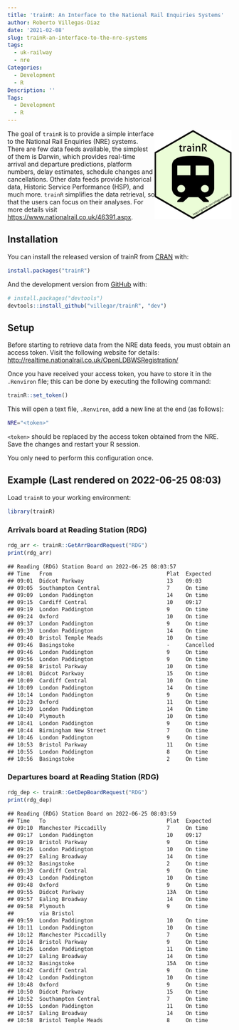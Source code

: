 ```yaml
---
title: 'trainR: An Interface to the National Rail Enquiries Systems'
author: Roberto Villegas-Diaz
date: '2021-02-08'
slug: trainR-an-interface-to-the-nre-systems
tags:
  - uk-railway
  - nre
Categories:
  - Development
  - R
Description: ''
Tags:
  - Development
  - R
---
```


<img src="https://raw.githubusercontent.com/villegar/trainR/main/inst/images/logo.png" alt="logo" align="right" height=200px/>

The goal of `trainR` is to provide a simple interface to the 
National Rail Enquiries (NRE) systems. There are few data feeds 
available, the simplest of them is Darwin, which provides real-time 
arrival and departure predictions, platform numbers, delay estimates, 
schedule changes and cancellations. Other data feeds provide historical 
data, Historic Service Performance (HSP), and much more. `trainR` 
simplifies the data retrieval, so that the users can focus on their 
analyses. For more details visit 
https://www.nationalrail.co.uk/46391.aspx.

## Installation

You can install the released version of trainR from [CRAN](https://CRAN.R-project.org) with:

``` r
install.packages("trainR")
```

And the development version from [GitHub](https://github.com/) with:

``` r
# install.packages("devtools")
devtools::install_github("villegar/trainR", "dev")
```

## Setup
Before starting to retrieve data from the NRE data feeds, you must obtain an access token. 
Visit the following website for details: http://realtime.nationalrail.co.uk/OpenLDBWSRegistration/

Once you have received your access token, you have to store it in the `.Renviron` file; this can be 
done by executing the following command:


```r
trainR::set_token()
```

This will open a text file, `.Renviron`, add a new line at the end (as follows):

```bash
NRE="<token>"
```

`<token>` should be replaced by the access token obtained from the NRE. Save the changes and restart 
your R session.

You only need to perform this configuration once.

## Example (Last rendered on 2022-06-25 08:03)

Load `trainR` to your working environment:

```r
library(trainR)
```

### Arrivals board at Reading Station (RDG)


```r
rdg_arr <- trainR::GetArrBoardRequest("RDG")
print(rdg_arr)
```

```
## Reading (RDG) Station Board on 2022-06-25 08:03:57
## Time   From                                    Plat  Expected
## 09:01  Didcot Parkway                          13    09:03
## 09:05  Southampton Central                     7     On time
## 09:09  London Paddington                       14    On time
## 09:15  Cardiff Central                         10    09:17
## 09:19  London Paddington                       9     On time
## 09:24  Oxford                                  10    On time
## 09:37  London Paddington                       9     On time
## 09:39  London Paddington                       14    On time
## 09:40  Bristol Temple Meads                    10    On time
## 09:46  Basingstoke                             -     Cancelled
## 09:46  London Paddington                       9     On time
## 09:56  London Paddington                       9     On time
## 09:58  Bristol Parkway                         10    On time
## 10:01  Didcot Parkway                          15    On time
## 10:09  Cardiff Central                         10    On time
## 10:09  London Paddington                       14    On time
## 10:14  London Paddington                       9     On time
## 10:23  Oxford                                  11    On time
## 10:39  London Paddington                       14    On time
## 10:40  Plymouth                                10    On time
## 10:41  London Paddington                       9     On time
## 10:44  Birmingham New Street                   7     On time
## 10:46  London Paddington                       9     On time
## 10:53  Bristol Parkway                         11    On time
## 10:55  London Paddington                       8     On time
## 10:56  Basingstoke                             2     On time
```

### Departures board at Reading Station (RDG)


```r
rdg_dep <- trainR::GetDepBoardRequest("RDG")
print(rdg_dep)
```

```
## Reading (RDG) Station Board on 2022-06-25 08:03:59
## Time   To                                      Plat  Expected
## 09:10  Manchester Piccadilly                   7     On time
## 09:17  London Paddington                       10    09:17
## 09:19  Bristol Parkway                         9     On time
## 09:26  London Paddington                       10    On time
## 09:27  Ealing Broadway                         14    On time
## 09:32  Basingstoke                             2     On time
## 09:39  Cardiff Central                         9     On time
## 09:43  London Paddington                       10    On time
## 09:48  Oxford                                  9     On time
## 09:55  Didcot Parkway                          13A   On time
## 09:57  Ealing Broadway                         14    On time
## 09:58  Plymouth                                9     On time
##        via Bristol                             
## 09:59  London Paddington                       10    On time
## 10:11  London Paddington                       10    On time
## 10:12  Manchester Piccadilly                   7     On time
## 10:14  Bristol Parkway                         9     On time
## 10:26  London Paddington                       11    On time
## 10:27  Ealing Broadway                         14    On time
## 10:32  Basingstoke                             15A   On time
## 10:42  Cardiff Central                         9     On time
## 10:42  London Paddington                       10    On time
## 10:48  Oxford                                  9     On time
## 10:50  Didcot Parkway                          15    On time
## 10:52  Southampton Central                     7     On time
## 10:55  London Paddington                       11    On time
## 10:57  Ealing Broadway                         14    On time
## 10:58  Bristol Temple Meads                    8     On time
```
